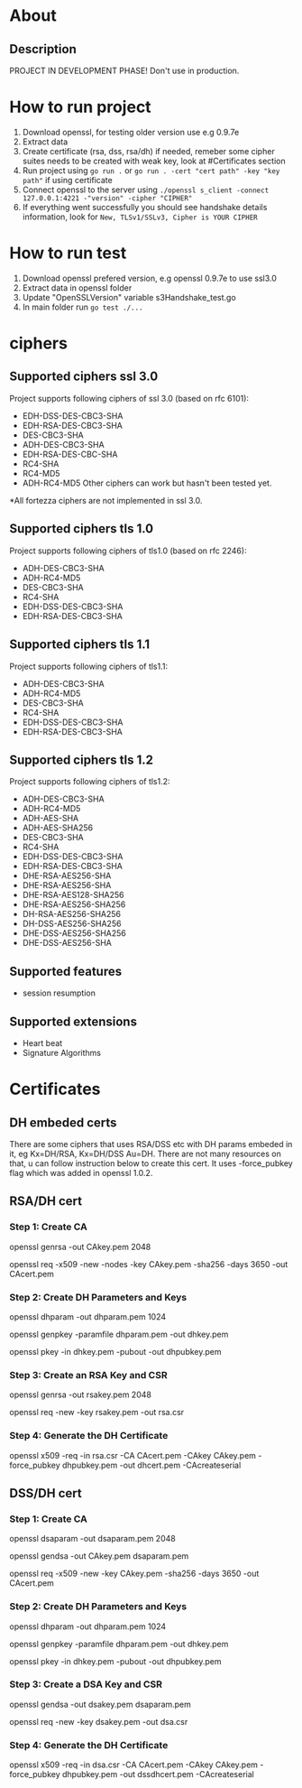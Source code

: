 # About
## Description
PROJECT IN DEVELOPMENT PHASE! Don't use in production.

# How to run project
1. Download openssl, for testing older version use e.g 0.9.7e
2. Extract data
3. Create certificate (rsa, dss, rsa/dh) if needed, remeber some cipher suites needs to be created with weak key, look at #Certificates section
4. Run project using `go run .` or  `go run . -cert "cert path" -key "key path"` if using certificate
5. Connect openssl to the server using `./openssl s_client -connect 127.0.0.1:4221 -"version" -cipher "CIPHER"`
6. If everything went successfully you should see handshake details information, look for `New, TLSv1/SSLv3, Cipher is YOUR CIPHER`


# How to run test
1. Download openssl prefered version, e.g openssl 0.9.7e to use ssl3.0
2. Extract data in openssl folder
3. Update "OpenSSLVersion" variable s3Handshake_test.go
4. In main folder run `go test ./...`


# ciphers
## Supported ciphers ssl 3.0
Project supports following ciphers of ssl 3.0 (based on rfc 6101):
* EDH-DSS-DES-CBC3-SHA
* EDH-RSA-DES-CBC3-SHA
* DES-CBC3-SHA
* ADH-DES-CBC3-SHA
* EDH-RSA-DES-CBC-SHA
* RC4-SHA
* RC4-MD5 
* ADH-RC4-MD5
Other ciphers can work but hasn't been tested yet.

*All fortezza ciphers are not implemented in ssl 3.0.

## Supported ciphers tls 1.0
Project supports following ciphers of tls1.0 (based on rfc 2246):
* ADH-DES-CBC3-SHA
* ADH-RC4-MD5
* DES-CBC3-SHA
* RC4-SHA
* EDH-DSS-DES-CBC3-SHA
* EDH-RSA-DES-CBC3-SHA

## Supported ciphers tls 1.1
Project supports following ciphers of tls1.1:
* ADH-DES-CBC3-SHA
* ADH-RC4-MD5
* DES-CBC3-SHA
* RC4-SHA
* EDH-DSS-DES-CBC3-SHA
* EDH-RSA-DES-CBC3-SHA

## Supported ciphers tls 1.2
Project supports following ciphers of tls1.2:
* ADH-DES-CBC3-SHA
* ADH-RC4-MD5
* ADH-AES-SHA
* ADH-AES-SHA256
* DES-CBC3-SHA
* RC4-SHA
* EDH-DSS-DES-CBC3-SHA
* EDH-RSA-DES-CBC3-SHA
* DHE-RSA-AES256-SHA
* DHE-RSA-AES256-SHA
* DHE-RSA-AES128-SHA256
* DHE-RSA-AES256-SHA256
* DH-RSA-AES256-SHA256
* DH-DSS-AES256-SHA256
* DHE-DSS-AES256-SHA256
* DHE-DSS-AES256-SHA

## Supported features
* session resumption

## Supported extensions
* Heart beat
* Signature Algorithms

# Certificates

## DH embeded certs

There are some ciphers that uses RSA/DSS etc with DH params embeded in it, eg Kx=DH/RSA, Kx=DH/DSS Au=DH. There are not many resources on that, u can follow instruction below to create this cert. It uses -force_pubkey flag which was added in openssl 1.0.2.

## RSA/DH cert

### Step 1: Create CA
openssl genrsa -out CAkey.pem 2048

openssl req -x509 -new -nodes -key CAkey.pem -sha256 -days 3650 -out CAcert.pem

### Step 2: Create DH Parameters and Keys
openssl dhparam -out dhparam.pem 1024

openssl genpkey -paramfile dhparam.pem -out dhkey.pem

openssl pkey -in dhkey.pem -pubout -out dhpubkey.pem

### Step 3: Create an RSA Key and CSR
openssl genrsa -out rsakey.pem 2048

openssl req -new -key rsakey.pem -out rsa.csr

### Step 4: Generate the DH Certificate
openssl x509 -req -in rsa.csr -CA CAcert.pem -CAkey CAkey.pem -force_pubkey dhpubkey.pem -out dhcert.pem -CAcreateserial

## DSS/DH cert

### Step 1: Create CA 
openssl dsaparam -out dsaparam.pem 2048

openssl gendsa -out CAkey.pem dsaparam.pem

openssl req -x509 -new -key CAkey.pem -sha256 -days 3650 -out CAcert.pem

### Step 2: Create DH Parameters and Keys
openssl dhparam -out dhparam.pem 1024

openssl genpkey -paramfile dhparam.pem -out dhkey.pem

openssl pkey -in dhkey.pem -pubout -out dhpubkey.pem

### Step 3: Create a DSA Key and CSR
openssl gendsa -out dsakey.pem dsaparam.pem

openssl req -new -key dsakey.pem -out dsa.csr

### Step 4: Generate the DH Certificate
openssl x509 -req -in dsa.csr -CA CAcert.pem -CAkey CAkey.pem -force_pubkey dhpubkey.pem -out dssdhcert.pem -CAcreateserial
